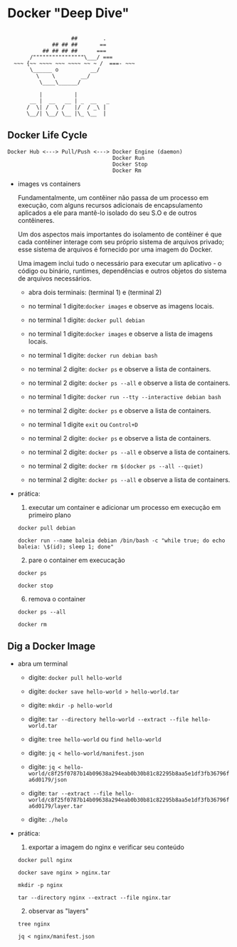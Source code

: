 Docker "Deep Dive"
===

```

                    ##        .
              ## ## ##       ==
           ## ## ## ##      ===
       /""""""""""""""""\___/ ===
  ~~~ {~~ ~~~~ ~~~ ~~~~ ~~ ~ /  ===- ~~~
       \______ o          __/
         \    \        __/
          \____\______/

          |          |
       __ |  __   __ | _  __   _
      /  \| /  \ /   |/  / _\ |
      \__/| \__/ \__ |\_ \__  |
```

## Docker Life Cycle

```
Docker Hub <---> Pull/Push <---> Docker Engine (daemon)
                                 Docker Run
                                 Docker Stop
                                 Docker Rm
```

* images vs containers

    Fundamentalmente, um contêiner não passa de um processo em execução, com alguns recursos adicionais de encapsulamento aplicados a ele para mantê-lo isolado do seu S.O e de outros contêineres.

    Um dos aspectos mais importantes do isolamento de contêiner é que cada contêiner interage com seu próprio sistema de arquivos privado; esse sistema de arquivos é fornecido por uma imagem do Docker.

    Uma imagem inclui tudo o necessário para executar um aplicativo - o código ou binário, runtimes, dependências e outros objetos do sistema de arquivos necessários.

    * abra dois terminais: (terminal 1) e (terminal 2)

    * no terminal 1 digite:`docker images` e observe as imagens locais.

    * no terminal 1 digite: `docker pull debian`

    * no terminal 1 digite:`docker images` e observe a lista de imagens locais.

    * no terminal 1 digite: `docker run debian bash`

    * no terminal 2 digite: `docker ps` e observe a lista de containers.

    * no terminal 2 digite: `docker ps --all` e observe a lista de containers.

    * no terminal 1 digite: `docker run --tty --interactive debian bash`

    * no terminal 2 digite: `docker ps` e observe a lista de containers.

    * no terminal 1 digite `exit` ou `Control+D`

    * no terminal 2 digite: `docker ps` e observe a lista de containers.

    * no terminal 2 digite: `docker ps --all` e observe a lista de containers.

    * no terminal 2 digite: `docker rm $(docker ps --all --quiet)`

    * no terminal 2 digite: `docker ps --all` e observe a lista de containers.

* prática:

    1. executar um container e adicionar um processo em execução em primeiro plano

    `docker pull debian`

    `docker run --name baleia debian /bin/bash -c "while true; do echo baleia: \$(id); sleep 1; done"`

    2. pare o container em execucação

    `docker ps`

    `docker stop`

    6. remova o container

    `docker ps --all`

    `docker rm`

## Dig a Docker Image

* abra um terminal

    * digite: `docker pull hello-world`

    * digite: `docker save hello-world > hello-world.tar`

    * digite: `mkdir -p hello-world`

    * digite: `tar --directory hello-world --extract --file hello-world.tar`

    * digite: `tree hello-world` ou `find hello-world`

    * digite: `jq < hello-world/manifest.json`

    * digite: `jq < hello-world/c8f25f0787b14b09638a294eab0b30b81c82295b8aa5e1df3fb36796fa6d0179/json`

    * digite: `tar --extract --file hello-world/c8f25f0787b14b09638a294eab0b30b81c82295b8aa5e1df3fb36796fa6d0179/layer.tar`

    * digite: `./helo`

*  prática:

    1. exportar a imagem do nginx e verificar seu conteúdo

    `docker pull nginx`

    `docker save nginx > nginx.tar`

    `mkdir -p nginx`

    `tar --directory nginx --extract --file nginx.tar`

    2. observar as "layers"

    `tree nginx`

    `jq < nginx/manifest.json`
